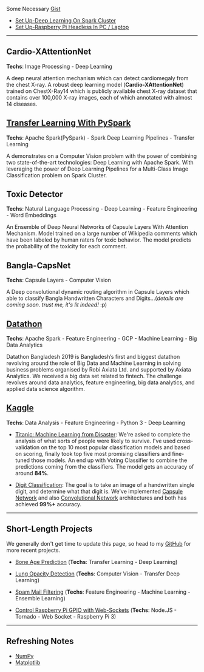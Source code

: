 Some Necessary [Gist](https://gist.github.com/iphton) 
- [Set Up-Deep Learning On Spark Cluster](https://gist.github.com/innat/b0ab252c954eb2a28a984774e3ee1f2d)
- [Set Up-Raspberry Pi Headless In PC / Laptop](https://gist.github.com/innat/1ca109ba4a8ec5ccc83a229de45f9115)

---

## Cardio-XAttentionNet
**Techs**: Image Processing - Deep Learning 

A deep neural attention mechanism which can detect cardiomegaly from the chest X-ray. A robust deep learning model (**Cardio-XAttentionNet**) trained on ChestX-Ray14 which is publicly available chest X-ray dataset that contains over 100,000 X-ray images, each of which annotated with almost 14 diseases.


## [Transfer Learning With PySpark](https://github.com/innat/Transfer-Learning-With-PySpark)
**Techs**: Apache Spark(PySpark) - Spark Deep Learning Pipelines - Transfer Learning 

A demonstrates on a Computer Vision problem with the power of combining two state-of-the-art technologies: Deep Learning with Apache Spark. With leveraging the power of Deep Learning Pipelines for a Multi-Class Image Classification problem on Spark Cluster.


## Toxic Detector
**Techs**: Natural Language Processing - Deep Learning - Feature Engineering - Word Embeddings

An Ensemble of Deep Neural Networks of Capsule Layers With Attention Mechanism. Model trained on a large number of Wikipedia comments which have been labeled by human raters for toxic behavior. The model predicts the probability of the toxicity for each comment.


## Bangla-CapsNet
**Techs**: Capsule Layers - Computer Vision

A Deep convolutional dynamic routing algorithm in Capsule Layers which able to classify Bangla Handwritten Characters and Digits...(*details are coming soon. trust me, it's lit indeed!* :p) 


## [Datathon](https://axiata.com/datathon/bd/index.html)
**Techs**: Apache Spark - Feature Engineering - GCP - Machine Learning - Big Data Analytics

Datathon Bangladesh 2019 is Bangladesh’s first and biggest datathon revolving around the role of Big Data and Machine Learning in solving business problems organised by Robi Axiata Ltd. and supported by Axiata Analytics. We received a big data set related to fintech. The challenge revolves around data analytics, feature engineering, big data analytics, and applied data science algorithm.  


## [Kaggle](https://github.com/innat/Kaggle-Competition)
**Techs**: Data Analysis - Feature Engineering - Python 3 - Deep Learning

- [Titanic: Machine Learning from Disaster](http://nbviewer.jupyter.org/github/innat/Kaggle-Competition/blob/gh-pages/Titanic%20Competition/Notebook/Predict%20survival%20on%20the%20Titanic.ipynb#5-bullet): We're asked to complete the analysis of what sorts of people were likely to survive. I've used cross-validation on the top 10 most popular classification models and based on scoring, finally took top five most promising classifiers and fine-tuned those models. An end up with Voting Classifier to combine the predictions coming from the classifiers. The model gets an accuracy of around **84%**. 

- [Digit Classification](https://github.com/innat/Kaggle-Competition/tree/gh-pages/Digit%20Recognizer): The goal is to take an image of a handwritten single digit, and determine what that digit is. We've implemented [Capsule Network](https://github.com/iphton/Kaggle-Competition/tree/gh-pages/Digit%20Recognizer/CapsuleNet) and also [Convolutional Network](https://github.com/iphton/Kaggle-Competition/tree/gh-pages/Digit%20Recognizer/ConvNet) architectures and both has achieved **99%+** accuracy. 

---

## Short-Length Projects

We generally don't get time to update this page, so head to my [GitHub](https://github.com/innat) for more recent projects.

- [Bone Age Prediction](https://innat.github.io/innat.github.io/projects/) (**Techs**: Transfer Learning - Deep Learning)

- [Lung Opacity Detection](https://innat.github.io/innat.github.io/projects/) (**Techs**: Computer Vision - Transfer Deep Learning)

- [Spam Mail Filtering](https://innat.github.io/innat.github.io/projects/) (**Techs**: Feature Engineering - Machine Learning - Ensemble Learning)

- [Control Raspberry Pi GPIO with Web-Sockets](https://github.com/innat/Raspberry-Pi-WebSocket) (**Techs**: Node.JS - Tornado - Web Socket - Raspberry Pi 3)

---

## Refreshing Notes

- [NumPy](https://github.com/innat/NumPy-Tutorials)
- [Matplotlib](https://github.com/innat/Matplotlib-Tutorials)
